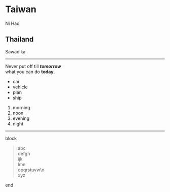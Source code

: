 # Taiwan
Ni Hao
## Thailand
Sawadika
******************
Never put off till ***tomorrow***  
what you can do **today**.
- car
- vehicle
- plan
- ship
1. morning
2. noon
3. evening
4. night
**********************
block
>abc  
>defgh  
>ijk  
>lmn  
opqrstuvw\n  
xyz

end
